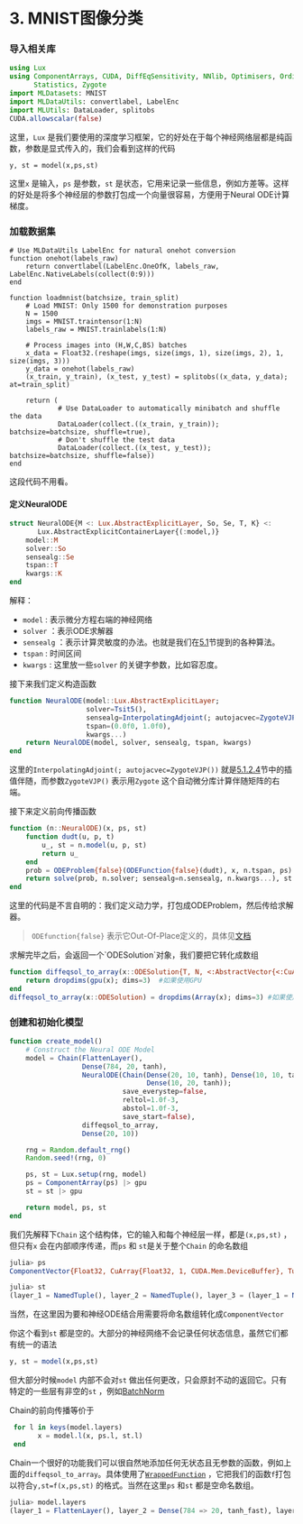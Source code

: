 # 3. MNIST图像分类

### 导入相关库

```julia
using Lux
using ComponentArrays, CUDA, DiffEqSensitivity, NNlib, Optimisers, OrdinaryDiffEq, Random,
      Statistics, Zygote
import MLDatasets: MNIST
import MLDataUtils: convertlabel, LabelEnc
import MLUtils: DataLoader, splitobs
CUDA.allowscalar(false)
```

这里，`Lux` 是我们要使用的深度学习框架，它的好处在于每个神经网络层都是纯函数，参数是显式传入的，我们会看到这样的代码

```
y, st = model(x,ps,st)
```

这里`x` 是输入，`ps` 是参数，`st` 是状态，它用来记录一些信息，例如方差等。这样的好处是将多个神经层的参数打包成一个向量很容易，方便用于Neural ODE计算梯度。

### 加载数据集

```
# Use MLDataUtils LabelEnc for natural onehot conversion
function onehot(labels_raw)
    return convertlabel(LabelEnc.OneOfK, labels_raw, LabelEnc.NativeLabels(collect(0:9)))
end

function loadmnist(batchsize, train_split)
    # Load MNIST: Only 1500 for demonstration purposes
    N = 1500
    imgs = MNIST.traintensor(1:N)
    labels_raw = MNIST.trainlabels(1:N)

    # Process images into (H,W,C,BS) batches
    x_data = Float32.(reshape(imgs, size(imgs, 1), size(imgs, 2), 1, size(imgs, 3)))
    y_data = onehot(labels_raw)
    (x_train, y_train), (x_test, y_test) = splitobs((x_data, y_data); at=train_split)

    return (
            # Use DataLoader to automatically minibatch and shuffle the data
            DataLoader(collect.((x_train, y_train)); batchsize=batchsize, shuffle=true),
            # Don't shuffle the test data
            DataLoader(collect.((x_test, y_test)); batchsize=batchsize, shuffle=false))
end
```

这段代码不用看。

#### 定义NeuralODE

```julia
struct NeuralODE{M <: Lux.AbstractExplicitLayer, So, Se, T, K} <:
       Lux.AbstractExplicitContainerLayer{(:model,)}
    model::M
    solver::So
    sensealg::Se
    tspan::T
    kwargs::K
end
```

解释：

* &#x20;`model` : 表示微分方程右端的神经网络
* `solver` ：表示ODE求解器
* `sensealg` ：表示计算灵敏度的办法。也就是我们在[5.1](../5.-shen-jing-wei-fen-fang-cheng-shu-zhi-jie/5.1-chuan-guo-odes-de-fan-xiang-chuan-bo.md)节提到的各种算法。
* `tspan` : 时间区间
* `kwargs` : 这里放一些`solver` 的关键字参数，比如容忍度。

接下来我们定义构造函数

```julia
function NeuralODE(model::Lux.AbstractExplicitLayer;
                   solver=Tsit5(),
                   sensealg=InterpolatingAdjoint(; autojacvec=ZygoteVJP()),
                   tspan=(0.0f0, 1.0f0),
                   kwargs...)
    return NeuralODE(model, solver, sensealg, tspan, kwargs)
end
```

这里的`InterpolatingAdjoint(; autojacvec=ZygoteVJP())` 就是[5.1.2.4](../5.-shen-jing-wei-fen-fang-cheng-shu-zhi-jie/5.1-chuan-guo-odes-jin-hang-fan-xiang-chuan-bo/5.1.2-xian-you-hua-zai-li-san/5.1.2.4-cha-zhi-ban-sui.md)节中的插值伴随，而参数`ZygoteVJP()` 表示用`Zygote` 这个自动微分库计算伴随矩阵的右端。

接下来定义前向传播函数

```julia
function (n::NeuralODE)(x, ps, st)
    function dudt(u, p, t)
        u_, st = n.model(u, p, st)
        return u_
    end
    prob = ODEProblem{false}(ODEFunction{false}(dudt), x, n.tspan, ps)
    return solve(prob, n.solver; sensealg=n.sensealg, n.kwargs...), st
end
```

这里的代码是不言自明的：我们定义动力学，打包成ODEProblem，然后传给求解器。

> `ODEfunction{false}` 表示它Out-Of-Place定义的，具体见[文档](https://diffeq.sciml.ai/stable/types/ode\_types/#SciMLBase.ODEFunction)

求解完毕之后，会返回一个\`ODESolution\`对象，我们要把它转化成数组

```julia
function diffeqsol_to_array(x::ODESolution{T, N, <:AbstractVector{<:CuArray}}) where {T, N}
    return dropdims(gpu(x); dims=3)  #如果使用GPU
end
diffeqsol_to_array(x::ODESolution) = dropdims(Array(x); dims=3) #如果使用CPU
```

### 创建和初始化模型

```julia
function create_model()
    # Construct the Neural ODE Model
    model = Chain(FlattenLayer(),
                  Dense(784, 20, tanh),
                  NeuralODE(Chain(Dense(20, 10, tanh), Dense(10, 10, tanh),
                                  Dense(10, 20, tanh));
                            save_everystep=false,
                            reltol=1.0f-3,
                            abstol=1.0f-3,
                            save_start=false),
                  diffeqsol_to_array,
                  Dense(20, 10))

    rng = Random.default_rng()
    Random.seed!(rng, 0)

    ps, st = Lux.setup(rng, model)
    ps = ComponentArray(ps) |> gpu
    st = st |> gpu

    return model, ps, st
end
```

我们先解释下`Chain` 这个结构体，它的输入和每个神经层一样，都是`(x,ps,st)` ，但只有`x` 会在内部顺序传递，而`ps` 和 `st`是关于整个`Chain` 的命名数组

```julia
julia> ps
ComponentVector{Float32, CuArray{Float32, 1, CUDA.Mem.DeviceBuffer}, Tuple{Axis{(layer_1 = 1:0, layer_2 = ViewAxis(1:15700, Axis(weight = ViewAxis(1:15680, ShapedAxis((20, 784), NamedTuple())), bias = ViewAxis(15681:15700, ShapedAxis((20, 1), NamedTuple())))), layer_3 = ViewAxis(15701:16240, Axis(layer_1 = ViewAxis(1:210, Axis(weight = ViewAxis(1:200, ShapedAxis((10, 20), NamedTuple())), bias = ViewAxis(201:210, ShapedAxis((10, 1), NamedTuple())))), layer_2 = ViewAxis(211:320, Axis(weight = ViewAxis(1:100, ShapedAxis((10, 10), NamedTuple())), bias = ViewAxis(101:110, ShapedAxis((10, 1), NamedTuple())))), layer_3 = ViewAxis(321:540, Axis(weight = ViewAxis(1:200, ShapedAxis((20, 10), NamedTuple())), bias = ViewAxis(201:220, ShapedAxis((20, 1), NamedTuple())))))), layer_4 = 16241:16240, layer_5 = ViewAxis(16241:16450, Axis(weight = ViewAxis(1:200, ShapedAxis((10, 20), NamedTuple())), bias = ViewAxis(201:210, ShapedAxis((10, 1), NamedTuple())))))}}}(layer_1 = Float32[], layer_2 = (weight = Float32[-0.07626019 0.03154645 … -0.002694028 0.017019354; -0.0077336263 -0.06915471 … -0.035326436 -0.022705922; … ; 0.019855382 -0.0206198 … -0.019995632 0.02258391; 0.029717186 -0.06611487 … -0.006130313 0.004187409], bias = Float32[0.0; 0.0; … ; 0.0; 0.0;;]), layer_3 = (layer_1 = (weight = Float32[0.15751892 -0.07874616 … -0.31842813 0.03832691; -0.30397716 0.24566843 … -0.13367736 -0.00078198063; … ; 0.21275353 -0.291626 … -0.3417341 0.050843667; 0.13920508 0.06177098 … -0.0674695 -0.39660925], bias = Float32[0.0; 0.0; … ; 0.0; 0.0;;]), layer_2 = (weight = Float32[-0.5265294 0.15295507 … -0.065704055 -0.028035317; -0.33304396 0.065271355 … 0.02129917 0.38589293; … ; 0.22935219 0.4130424 … 0.12143973 -0.10436545; 0.14682935 0.4664488 … -0.28180373 -0.14330852], bias = Float32[0.0; 0.0; … ; 0.0; 0.0;;]), layer_3 = (weight = Float32[-0.35680208 -0.21872044 … -0.4038915 0.3286498; 0.39988494 0.30819586 … 0.103120364 -0.119971916; … ; -0.31085777 -0.30818656 … 0.41768086 0.08601755; -0.04838401 -0.13440865 … -0.15256278 -0.07446164], bias = Float32[0.0; 0.0; … ; 0.0; 0.0;;])), layer_4 = Float32[], layer_5 = (weight = Float32[0.122613475 -0.4459743 … -0.08683135 -0.40705428; 0.3358803 -0.35304752 … -0.3069419 0.07820547; … ; 0.26441804 -0.35173646 … -0.3781367 -0.14109525; -0.004071492 0.0052372124 … -0.3513142 -0.19022164], bias = Float32[0.0; 0.0; … ; 0.0; 0.0;;]))
```

```julia
julia> st
(layer_1 = NamedTuple(), layer_2 = NamedTuple(), layer_3 = (layer_1 = NamedTuple(), layer_2 = NamedTuple(), layer_3 = NamedTuple()), layer_4 = NamedTuple(), layer_5 = NamedTuple())
```

当然，在这里因为要和神经ODE结合用需要将命名数组转化成`ComponentVector`

你这个看到`st` 都是空的。大部分的神经网络不会记录任何状态信息，虽然它们都有统一的语法

```julia
y, st = model(x,ps,st)
```

但大部分时候`model` 内部不会对`st` 做出任何更改，只会原封不动的返回它。只有特定的一些层有非空的`st` ，例如[BatchNorm](https://github.com/avik-pal/Lux.jl/blob/74d2d39bac3c5d396f953f8eab6465207d52453b/src/layers/normalize.jl#L3-L69)

Chain的前向传播等价于

```julia
 for l in keys(model.layers)
       x = model.l(x, ps.l, st.l)
 end
```

Chain一个很好的功能我们可以很自然地添加任何无状态且无参数的函数，例如上面的`diffeqsol_to_array`。具体使用了[`WrappedFunction`](http://lux.csail.mit.edu/dev/api/layers/#Lux.WrappedFunction) ，它把我们的函数`f`打包以符合`y,st=f(x,ps,st)` 的格式。当然在这里`ps` 和`st` 都是空命名数组。

```julia
julia> model.layers
(layer_1 = FlattenLayer(), layer_2 = Dense(784 => 20, tanh_fast), layer_3 = NeuralODE(), layer_4 = WrappedFunction(diffeqsol_to_array), layer_5 = Dense(20 => 10))
```
